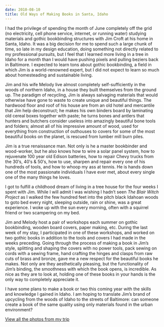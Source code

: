 ```yaml
---
date: 2010-08-10
title: Old Ways of Making Books in Santa, Idaho
---
```

I had the privilege of spending the month of June completely off the grid (no electricity, cell phone service, internet, or running water) studying materials and gothic bookbinding structures with Jim Croft at his home in Santa, Idaho. It was a big decision for me to spend such a large chunk of time, so late in my design education, doing something not directly related to my professional pursuits, but I feel that I learned more living in a tree in Idaho for a month than I would have pushing pixels and pulling beziers back in Baltimore. I expected to learn tons about gothic bookbinding, a field in which Jim is a world-renowned expert, but I did not expect to learn so much about homesteading and sustainable living.

Jim and his wife Melody live almost completely self-sufficiently in the woods of northern Idaho, in a house they built themselves from the ground up. The paradigm of recycling, Jim is always salvaging materials that would otherwise have gone to waste to create unique and beautiful things. The hardwood floor and roof of his house are from an old hotel and mercantile that Jim help deconstruct; he makes his own binders board by laminating old cereal boxes together with paste; he turns bones and antlers that hunters and butchers consider useless into amazingly beautiful bone tools and folders; almost all of his impressive amount of wood, used for everything from construction of outhouses to covers for some of the most beautiful books on the planet, is rescued from lumber mill burn piles.

Jim is a true renaissance man. Not only is he a master bookbinder and wood-worker, but he also knows how to wire a solar panel system, how to rejuvenate 100 year old Edison batteries, how to repair Chevy trucks from the 30′s, 40′s & 50′s, how to use, sharpen and repair every one of his hundreds of tools, and how to whoop my ass at tennis. He is hands down one of the most passionate individuals I have ever met, about every single one of the many things he loves.

I got to fulfill a childhood dream of living in a tree house for the four weeks I spent with Jim. While I will admit I was wishing I hadn’t seen _The Blair Witch Project_ as I walked the few hundred feet into the pitch black Idahoan woods to goto bed every night, sleeping outside, rain or shine, was a great experience. I woke up with the sun every morning, often with a squirrel friend or two scampering on my bed.

Jim and Melody host a pair of workshops each summer on gothic bookbinding, wooden board covers, paper making, etc. During the last week of my stay, I participated in one of these workshops, and worked on two gothic books in addition to the tools and covers I had made in the weeks preceding. Going through the process of making a book in Jim’s style, splitting and shaping the covers with no power tools, pack sewing on cords with a sewing frame, hand crafting the hinges and clasps from raw cuts of brass and bronze, gave me a new respect for the beautiful books he makes. Not only are they aesthetically pleasing, but the functionality of Jim’s binding, the smoothness with which the book opens, is incredible. As nice as they are to look at, holding one of these books in your hands is the only way to completely appreciate it.

I have some plans to make a book or two this coming year with the skills and knowledge I gained in Idaho. I am hoping to translate Jim’s brand of upcycling from the woods of Idaho to the streets of Baltimore: can someone create a book of the same quality using only materials found in the urban environment?

[View all the photos from my trip](http://www.flickr.com/photos/andymangold/sets/72157624692049138/with/4878495580/ "Idaho Trip on Flickr")
